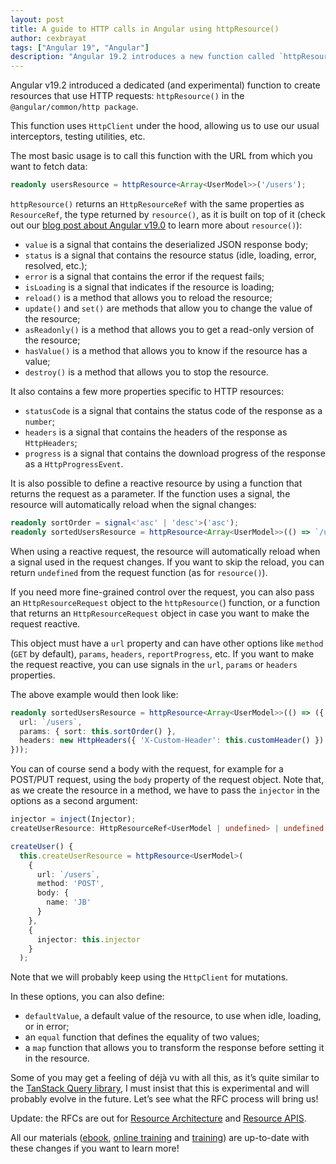 ```yaml
---
layout: post
title: A guide to HTTP calls in Angular using httpResource()
author: cexbrayat
tags: ["Angular 19", "Angular"]
description: "Angular 19.2 introduces a new function called `httpResource()`. Let's dive in!"
---
```


Angular v19.2 introduced a dedicated (and experimental) function
to create resources that use HTTP requests: `httpResource()` in the `@angular/common/http package`.

This function uses `HttpClient` under the hood,
allowing us to use our usual interceptors, testing utilities, etc.

The most basic usage is to call this function with the URL from which you want to fetch data:

```ts
readonly usersResource = httpResource<Array<UserModel>>('/users');
```

`httpResource()` returns an `HttpResourceRef` with the same properties as `ResourceRef`,
the type returned by `resource()`, as it is built on top of it
(check out our [blog post about Angular v19.0](/2024/11/19/what-is-new-angular-19.0/) to learn more about `resource()`):

- `value` is a signal that contains the deserialized JSON response body;
- `status` is a signal that contains the resource status (idle, loading, error, resolved, etc.);
- `error` is a signal that contains the error if the request fails;
- `isLoading` is a signal that indicates if the resource is loading;
- `reload()` is a method that allows you to reload the resource;
- `update()` and `set()` are methods that allow you to change the value of the resource;
- `asReadonly()` is a method that allows you to get a read-only version of the resource;
- `hasValue()` is a method that allows you to know if the resource has a value;
- `destroy()` is a method that allows you to stop the resource.

It also contains a few more properties specific to HTTP resources:

- `statusCode` is a signal that contains the status code of the response as a `number`;
- `headers` is a signal that contains the headers of the response as `HttpHeaders`;
- `progress` is a signal that contains the download progress of the response as a `HttpProgressEvent`.

It is also possible to define a reactive resource 
by using a function that returns the request as a parameter.
If the function uses a signal,
the resource will automatically reload when the signal changes:

```ts
readonly sortOrder = signal<'asc' | 'desc'>('asc');
readonly sortedUsersResource = httpResource<Array<UserModel>>(() => `/users?sort=${this.sortOrder()}`);
```

When using a reactive request,
the resource will automatically reload when a signal used in the request changes.
If you want to skip the reload,
you can return `undefined` from the request function (as for `resource()`).

If you need more fine-grained control over the request,
you can also pass an `HttpResourceRequest` object to the `httpResource(`) function,
or a function that returns an `HttpResourceRequest` object 
in case you want to make the request reactive.

This object must have a `url` property
and can have other options like `method` (`GET` by default), `params`, `headers`, `reportProgress`, etc.
If you want to make the request reactive,
you can use signals in the `url`, `params` or `headers` properties.

The above example would then look like:

```ts
readonly sortedUsersResource = httpResource<Array<UserModel>>(() => ({
  url: `/users`,
  params: { sort: this.sortOrder() },
  headers: new HttpHeaders({ 'X-Custom-Header': this.customHeader() })
}));
```

You can of course send a body with the request,
for example for a POST/PUT request,
using the `body` property of the request object.
Note that, as we create the resource in a method,
we have to pass the `injector` in the options as a second argument:

```ts
injector = inject(Injector);
createUserResource: HttpResourceRef<UserModel | undefined> | undefined;

createUser() {
  this.createUserResource = httpResource<UserModel>(
    {
      url: `/users`,
      method: 'POST',
      body: {
        name: 'JB'
      }
    },
    {
      injector: this.injector
    }
  );
```

Note that we will probably keep using the `HttpClient` for mutations.

In these options, you can also define:

- `defaultValue`, a default value of the resource, to use when idle, loading, or in error;
- an `equal` function that defines the equality of two values;
- a `map` function that allows you to transform the response before setting it in the resource.

Some of you may get a feeling of déjà vu with all this,
as it’s quite similar to the [TanStack Query library](https://tanstack.com/query/latest),
I must insist that this is experimental and will probably evolve in the future.
Let’s see what the RFC process will bring us!

Update: the RFCs are out for 
[Resource Architecture](https://github.com/angular/angular/discussions/60120)
and [Resource APIS](https://github.com/angular/angular/discussions/60121).

All our materials ([ebook](https://books.ninja-squad.com/angular), [online training](https://angular-exercises.ninja-squad.com/) and [training](https://ninja-squad.com/training/angular)) are up-to-date with these changes if you want to learn more!
